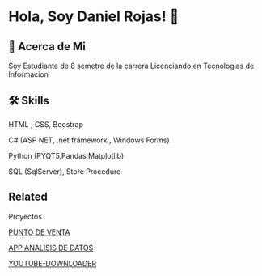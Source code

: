 
# Hola, Soy Daniel Rojas! 👋


## 🚀 Acerca de Mi
Soy Estudiante de 8 semetre de la carrera Licenciando en Tecnologias de Informacion 



## 🛠 Skills

HTML , CSS, Boostrap

C# (ASP NET, .net framework , Windows Forms)

Python (PYQT5,Pandas,Matplotlib)

SQL (SqlServer), Store Procedure



## Related

Proyectos

[PUNTO DE VENTA ](https://github.com/DanielRojas2002/PUNTOVENTA)

[APP ANALISIS DE DATOS ](https://github.com/DanielRojas2002/APP-ANALISIS-DE-DATOS)

[YOUTUBE-DOWNLOADER ](https://github.com/DanielRojas2002/Youtube-downloader)
